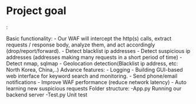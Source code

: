 <h1>Project goal</h1>:
<p>
Basic functionality:
- Our WAF will intercept the http(s) calls, extract requests / response body,
analyze them, and act accordingly (drop/report/forward).
- Detect blacklist ip addresses
- Detect suspicious ip addresses (addresses making many requests in a short
period of time)
- Detect nmap, sqlmap
- Geolocation detection(Blacklist ip address, etc: North Korea, China,..)
Advance features:
- Logging
- Building GUI-based web interface for keyword search and monitoring.
- Send phone/email notifications
- Improve WAF performance (reduce network latency)
 - Auto learning new suspicious requests
Folder structure:
-App.py
Running our backend server
-Test.py
Unit test
</p>
